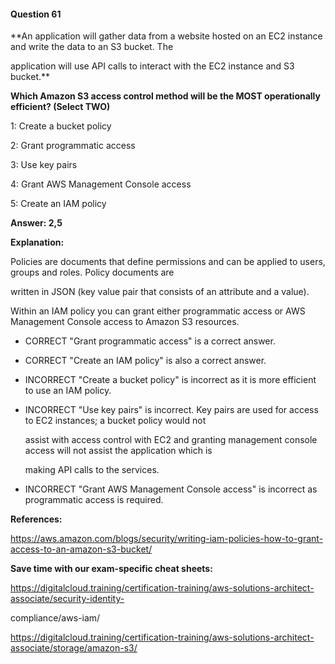 #### Question  61


**An application will gather data from a website hosted on an EC2 instance and write the data to an S3 bucket. The

application will use API calls to interact with the EC2 instance and S3 bucket.**


**Which Amazon S3 access control method will be the MOST operationally efficient? (Select TWO)**


1: Create a bucket policy


2: Grant programmatic access


3: Use key pairs


4: Grant AWS Management Console access


5: Create an IAM policy


**Answer: 2,5**


**Explanation:**


Policies are documents that define permissions and can be applied to users, groups and roles. Policy documents are

written in JSON (key value pair that consists of an attribute and a value).


Within an IAM policy you can grant either programmatic access or AWS Management Console access to Amazon S3 resources.


- CORRECT "Grant programmatic access" is a correct answer.


- CORRECT "Create an IAM policy" is also a correct answer.


- INCORRECT "Create a bucket policy" is incorrect as it is more efficient to use an IAM policy.


- INCORRECT "Use key pairs" is incorrect. Key pairs are used for access to EC2 instances; a bucket policy would not

  assist with access control with EC2 and granting management console access will not assist the application which is

  making API calls to the services.


- INCORRECT "Grant AWS Management Console access" is incorrect as programmatic access is required.


**References:**


https://aws.amazon.com/blogs/security/writing-iam-policies-how-to-grant-access-to-an-amazon-s3-bucket/


**Save time with our exam-specific cheat sheets:**


https://digitalcloud.training/certification-training/aws-solutions-architect-associate/security-identity-

compliance/aws-iam/


https://digitalcloud.training/certification-training/aws-solutions-architect-associate/storage/amazon-s3/

